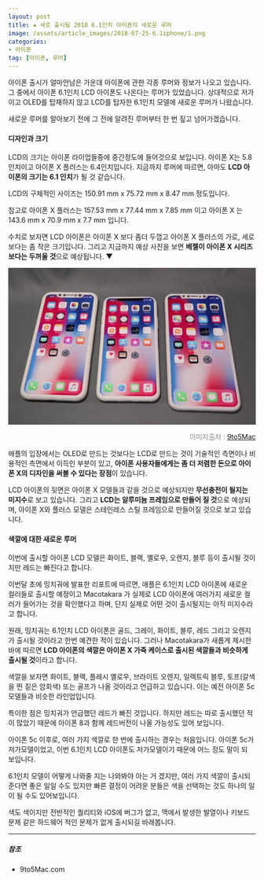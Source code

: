 ```yaml
---  
layout: post  
title: ✚ 새로 출시될 2018 6.1인치 아이폰의 새로운 루머
image: /assets/article_images/2018-07-25-6.1iphone/1.png
categories:
- 아이폰
tag: [아이폰, 루머]
---  
```

<p class="drop-korean">
아이폰 출시가 얼마안남은 가운데 아이폰에 관한 각종 루머와 정보가 나오고 있습니다. 그 중에서 아이폰 6.1인치 LCD 아이폰도 나온다는 루머가 있었습니다. 상대적으로 저가이고 OLED를 탑재하지 않고 LCD를 탑자한 6.1인치 모델에 새로운 루머가 나왔습니다.
</p>

새로운 루머를 알아보기 전에 그 전에 알려진 루머부터 한 번 짚고 넘어가겠습니다.

#### 디자인과 크기
LCD의 크기는 아이폰 라이업들중에 중간정도에 들어것으로 보입니다. 아이폰 X는 5.8인치이고 아이폰 X 플러스는 6.4인치입니다. 지금까지 루머에 따르면, 아마도 **LCD 아이폰의 크기는 6.1 인치**가 될 것 같습니다.

LCD의 구체적인 사이즈는 150.91 mm x 75.72 mm x 8.47 mm 정도입니다.  

참고로 아이폰 X 플러스는 157.53 mm x 77.44 mm x 7.85 mm 이고 아이폰 X 는 143.6 mm x 70.9 mm x 7.7 mm 입니다.

수치로 보자면 LCD 아이폰은 아이폰 X 보다 좀더 두껍고 아이폰 X 플러스의 가로, 세로 보다는 좀 작은 크기입니다. 그리고 지금까지 예상 사진을 보면 **베젤이 아이폰 X 시리즈보다는 두꺼울 것**으로 예상됩니다. ▼

<div class="markdown-image">
<img src="/assets/article_images/2018-07-25-6.1iphone/1.png" alt="" align="middle"/><p style="text-align:right;  color:#878787"> 이미지출처 : <a href="https://9to5mac.com/2018/07/01/lcd-iphone-price-specs-release/"> 9to5Mac </a></p> </div>

애플의 입장에서는 OLED로 만드는 것보다는 LCD로 만드는 것이 기술적인 측면이나 비용적인 측면에서 이득인 부분이 있고, **아이폰 사용자들에게는 좀 더 저렴한 돈으로 아이폰 X의 디자인을 써볼 수 있다는 장점**이 있습니다.

LCD 아이폰의 뒷면은 아이폰 X 모델들과 같을 것으로 예상되지만 **무선충전이 될지는 미지수**로 보고 있습니다. 그리고 **LCD는 알루미늄 프레임으로 만들어 질 것**으로 예상되며, 아이폰 X와 플러스 모델은 스테인레스 스틸 프레임으로 만들어질 것으로 보고 있습니다.

#### 색깔에 대한 새로운 루머
이번에 출시할 아이폰 LCD 모델은 화이트, 블랙, 옐로우, 오렌지, 블루 등이 출시될 것이지만 레드는 빠진다고 합니다.

이번달 초에 밍치궈에 발표한 리포트에 따르면, 애플은 6.1인치 LCD 아이폰에 새로운 컬러들로 출시할 예정이고 Macotakara 가 실제로 LCD 아이폰에 여러가지 새로운 컬러가 들어가는 것을 확인했다고 하며, 단지 실제로 어떤 것이 출시될지는 아직 미지수라고 합니다.

원래, 밍치궈는 6.1인치 LCD 아이폰은 골드, 그레이, 화이트, 블루, 레드 그리고 오렌지가 출시될 것이라고 한번 예견한 적이 있습니다. 그러나 Macotakara가 새롭게 제시한 바에 따르면 **LCD 아이폰의 색깔은 아이폰 X 가죽 케이스로 출시된 색깔들과 비슷하게 출시될 것**이라고 합니다.

색깔을 보자면 화이트, 블랙, 플레시 옐로우, 브라이트 오렌지, 일렉트릭 블루, 토프(갈색을 띈 짙은 암회색) 또는 골프가 나올 것이라고 언급하고 있습니다. 이는 예전 아이폰 5c 모델들과 비슷한 라인업입니다.

특이한 점은 밍치궈가 언급했던 레드가 빠진 것입니다. 하지만 레드는 따로 출시했던 적이 많았기 때문에 아이폰 8과 함께 레드버전이 나올 가능성도 있어 보입니다.

아이폰 5c 이후로, 여러 가지 색깔로 한 번에 출시하는 경우는 처음입니다. 아이폰 5c가 저가모델이었고, 이번 6.1인치 LCD 아이폰도 저가모델이기 때문에 어느 정도 말이 되 보입니다.

6.1인치 모델이 어떻게 나와줄 지는 나와봐야 아는 거 겠지만, 여러 가지 색깔이 출시되 준다면 좋은 일일 수도 있지만 빠른 결정이 어려운 분들은 색을 선택하는 것도 하나의 일이 될 수도 있어보입니다.

색도 색이지만 전반적인 퀄리티와 iOS에 버그가 없고, 맥에서 발생한 발열이나 키보드문제 같은 하드웨어 적인 문제가 없게 출시되길 바래봅니다.

---

##### 참조
* 9to5Mac.com
